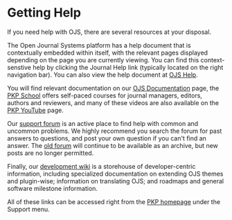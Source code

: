 # Getting Help

If you need help with OJS, there are several resources at your disposal.

The Open Journal Systems platform has a help document that is contextually embedded within itself, with the relevant pages displayed depending on the page you are currently viewing. You can find this context-senstive help by clicking the Journal Help link (typically located on the right navigation bar). You can also view the help document at [OJS Help](https://pkp.sfu.ca/ojs/demo/present/index.php/index/help/).


You will find relevant documentation on our [OJS Documentation](https://pkp.sfu.ca/wiki/index.php?title=OJS_Documentation) page, the [PKP School](https://pkpschool.sfu.ca/) offers self-paced courses for journal managers, editors, authors and reviewers, and many of these videos are also available on the [PKP YouTube](https://www.youtube.com/user/PublicKnowledgeProj/) page.

Our [support forum](https://forum.pkp.sfu.ca/) is an active place to find help with common and uncommon problems. We highly recommend you search the forum for past answers to questions, and post your own question if you can't find an answer. The [old forum](https://pkp.sfu.ca/support/forum/index.php) will continue to be available as an archive, but new posts are no longer permitted.

Finally, our [development wiki](https://pkp.sfu.ca/wiki/index.php?title=Main_Page) is a storehouse of developer-centric information, including specialized documentation on extending OJS themes and plugin-wise; information on translating OJS; and roadmaps and general software milestone information.

All of these links can be accessed right from the [PKP homepage](https://pkp.sfu.ca) under the Support menu.
